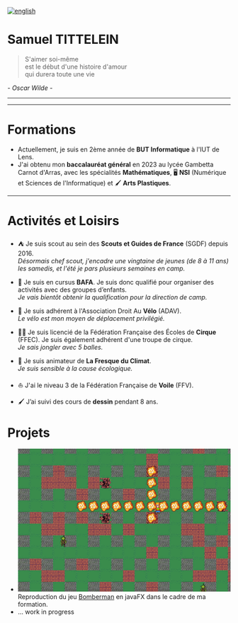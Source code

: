 [<img src="https://www.svgrepo.com/show/248821/united-kingdom-uk.svg" alt="english" width="40"/>](./README_ENGLISH.md)

# Samuel TITTELEIN

> S'aimer soi-même  
> est le début d'une histoire d'amour  
> qui durera toute une vie

_- Oscar Wilde -_

---

---

# Formations

- Actuellement, je suis en 2ème année de **BUT Informatique** à l'IUT de Lens.
- J'ai obtenu mon **baccalauréat général** en 2023 au lycée Gambetta Carnot d'Arras, avec les spécialités **Mathématiques**, 🖥️ **NSI** (Numérique et Sciences de l'Informatique) et 🖌️ **Arts Plastiques**.

---

# Activités et Loisirs

- ⛺ Je suis scout au sein des **Scouts et Guides de France** (SGDF) depuis 2016.  
  _Désormais chef scout, j'encadre une vingtaine de jeunes (de 8 à 11 ans) les samedis, et l'été je pars plusieurs semaines en camp._

- 👔 Je suis en cursus **BAFA**. Je suis donc qualifié pour organiser des activités avec des groupes d’enfants.  
  _Je vais bientôt obtenir la qualification pour la direction de camp._

- 🚴 Je suis adhérent à l'Association Droit Au **Vélo** (ADAV).  
  _Le vélo est mon moyen de déplacement privilégié._

- 🤹‍♂️ Je suis licencié de la Fédération Française des Écoles de **Cirque** (FFEC). Je suis également adhérent d'une troupe de cirque.  
  _Je sais jongler avec 5 balles._

- 🌱 Je suis animateur de **La Fresque du Climat**.  
  _Je suis sensible à la cause écologique._

- ⛵ J'ai le niveau 3 de la Fédération Française de **Voile** (FFV).

- 🖌️ J’ai suivi des cours de **dessin** pendant 8 ans.

# Projets

- ![Bomberman gameplay](bomberman.png)
Reproduction du jeu [Bomberman](https://github.com/samuel-tittelein/samuel-tittelein/Bomberman) en javaFX dans le cadre de ma formation.
- ...
work in progress
